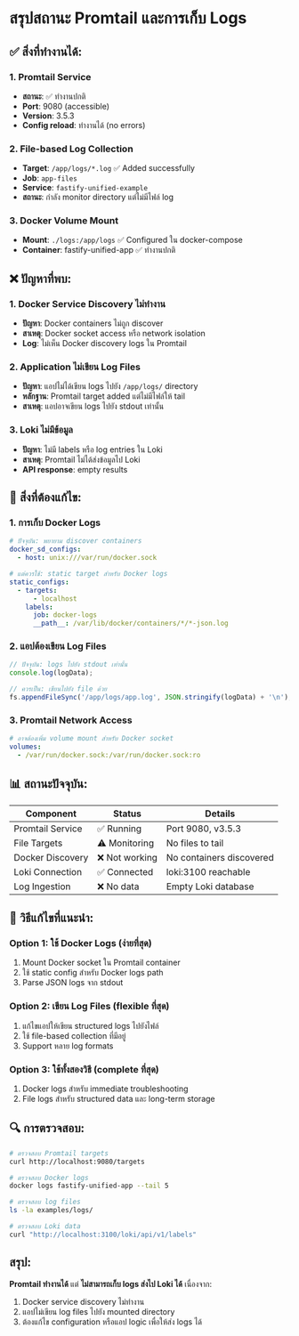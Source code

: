 # สรุปสถานะ Promtail และการเก็บ Logs

## ✅ สิ่งที่ทำงานได้:

### 1. Promtail Service
- **สถานะ**: ✅ ทำงานปกติ
- **Port**: 9080 (accessible)
- **Version**: 3.5.3
- **Config reload**: ทำงานได้ (no errors)

### 2. File-based Log Collection
- **Target**: `/app/logs/*.log` ✅ Added successfully
- **Job**: `app-files`
- **Service**: `fastify-unified-example`
- **สถานะ**: กำลัง monitor directory แต่ไม่มีไฟล์ log

### 3. Docker Volume Mount
- **Mount**: `./logs:/app/logs` ✅ Configured ใน docker-compose
- **Container**: fastify-unified-app ✅ ทำงานปกติ

## ❌ ปัญหาที่พบ:

### 1. Docker Service Discovery ไม่ทำงาน
- **ปัญหา**: Docker containers ไม่ถูก discover
- **สาเหตุ**: Docker socket access หรือ network isolation
- **Log**: ไม่เห็น Docker discovery logs ใน Promtail

### 2. Application ไม่เขียน Log Files
- **ปัญหา**: แอปไม่ได้เขียน logs ไปยัง `/app/logs/` directory
- **หลักฐาน**: Promtail target added แต่ไม่มีไฟล์ให้ tail
- **สาเหตุ**: แอปอาจเขียน logs ไปยัง stdout เท่านั้น

### 3. Loki ไม่มีข้อมูล
- **ปัญหา**: ไม่มี labels หรือ log entries ใน Loki
- **สาเหตุ**: Promtail ไม่ได้ส่งข้อมูลไป Loki
- **API response**: empty results

## 🔧 สิ่งที่ต้องแก้ไข:

### 1. การเก็บ Docker Logs
```yaml
# ปัจจุบัน: พยายาม discover containers
docker_sd_configs:
  - host: unix:///var/run/docker.sock

# แต่ควรใช้: static target สำหรับ Docker logs
static_configs:
  - targets:
      - localhost
    labels:
      job: docker-logs
      __path__: /var/lib/docker/containers/*/*-json.log
```

### 2. แอปต้องเขียน Log Files
```typescript
// ปัจจุบัน: logs ไปยัง stdout เท่านั้น
console.log(logData);

// ควรเป็น: เขียนไปยัง file ด้วย
fs.appendFileSync('/app/logs/app.log', JSON.stringify(logData) + '\n');
```

### 3. Promtail Network Access
```yaml
# อาจต้องเพิ่ม volume mount สำหรับ Docker socket
volumes:
  - /var/run/docker.sock:/var/run/docker.sock:ro
```

## 📊 สถานะปัจจุบัน:

| Component | Status | Details |
|-----------|--------|---------|
| Promtail Service | ✅ Running | Port 9080, v3.5.3 |
| File Targets | ⚠️ Monitoring | No files to tail |
| Docker Discovery | ❌ Not working | No containers discovered |
| Loki Connection | ✅ Connected | loki:3100 reachable |
| Log Ingestion | ❌ No data | Empty Loki database |

## 🚀 วิธีแก้ไขที่แนะนำ:

### Option 1: ใช้ Docker Logs (ง่ายที่สุด)
1. Mount Docker socket ใน Promtail container
2. ใช้ static config สำหรับ Docker logs path
3. Parse JSON logs จาก stdout

### Option 2: เขียน Log Files (flexible ที่สุด)
1. แก้ไขแอปให้เขียน structured logs ไปยังไฟล์
2. ใช้ file-based collection ที่มีอยู่
3. Support หลาย log formats

### Option 3: ใช้ทั้งสองวิธี (complete ที่สุด)
1. Docker logs สำหรับ immediate troubleshooting
2. File logs สำหรับ structured data และ long-term storage

## 🔍 การตรวจสอบ:

```bash
# ตรวจสอบ Promtail targets
curl http://localhost:9080/targets

# ตรวจสอบ Docker logs
docker logs fastify-unified-app --tail 5

# ตรวจสอบ log files
ls -la examples/logs/

# ตรวจสอบ Loki data
curl "http://localhost:3100/loki/api/v1/labels"
```

## สรุป:
**Promtail ทำงานได้** แต่ **ไม่สามารถเก็บ logs ส่งไป Loki ได้** เนื่องจาก:
1. Docker service discovery ไม่ทำงาน
2. แอปไม่เขียน log files ไปยัง mounted directory
3. ต้องแก้ไข configuration หรือแอป logic เพื่อให้ส่ง logs ได้
